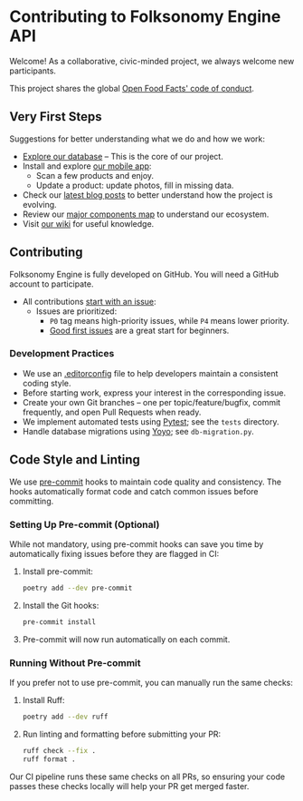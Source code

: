 # Contributing to Folksonomy Engine API

Welcome! As a collaborative, civic-minded project, we always welcome new participants.

This project shares the global [Open Food Facts' code of conduct](https://world.openfoodfacts.org/code-of-conduct).

## Very First Steps

Suggestions for better understanding what we do and how we work:

* [Explore our database](https://world.openfoodfacts.org/) – This is the core of our project.
* Install and explore [our mobile app](https://world.openfoodfacts.org/open-food-facts-mobile-app):
  * Scan a few products and enjoy.
  * Update a product: update photos, fill in missing data.
* Check our [latest blog posts](https://blog.openfoodfacts.org) to better understand how the project is evolving.
* Review our [major components map](https://github.com/openfoodfacts/.github/blob/main/profile/README.md#major_components_map) to understand our ecosystem.
* Visit [our wiki](https://wiki.openfoodfacts.org) for useful knowledge.

## Contributing

Folksonomy Engine is fully developed on GitHub. You will need a GitHub account to participate.

* All contributions [start with an issue](https://github.com/openfoodfacts/folksonomy_api/issues):
  * Issues are prioritized:
    * `P0` tag means high-priority issues, while `P4` means lower priority.
    * [Good first issues](https://github.com/openfoodfacts/folksonomy_api/issues?q=state%3Aopen%20label%3A%22%F0%9F%8F%84%E2%80%8D%E2%99%80%EF%B8%8F%20good%20first%20issue%22) are a great start for beginners.

### Development Practices

* We use an [.editorconfig](https://editorconfig.org/) file to help developers maintain a consistent coding style.
* Before starting work, express your interest in the corresponding issue.
* Create your own Git branches – one per topic/feature/bugfix, commit frequently, and open Pull Requests when ready.
* We implement automated tests using [Pytest](https://docs.pytest.org/en/stable/); see the `tests` directory.
* Handle database migrations using [Yoyo](https://ollycope.com/software/yoyo/latest/); see `db-migration.py`.

## Code Style and Linting

We use [pre-commit](https://pre-commit.com/) hooks to maintain code quality and consistency. The hooks automatically format code and catch common issues before committing.

### Setting Up Pre-commit (Optional)

While not mandatory, using pre-commit hooks can save you time by automatically fixing issues before they are flagged in CI:

1. Install pre-commit:
   ```sh
   poetry add --dev pre-commit
   ```

2. Install the Git hooks:
   ```sh
   pre-commit install
   ```

3. Pre-commit will now run automatically on each commit.

### Running Without Pre-commit

If you prefer not to use pre-commit, you can manually run the same checks:

1. Install Ruff:
   ```sh
   poetry add --dev ruff
   ```

2. Run linting and formatting before submitting your PR:
   ```sh
   ruff check --fix .
   ruff format .
   ```

Our CI pipeline runs these same checks on all PRs, so ensuring your code passes these checks locally will help your PR get merged faster.
